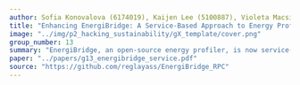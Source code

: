 ```yaml
---
author: Sofia Konovalova (6174019), Kaijen Lee (5100887), Violeta Macsim (5498031), Jakub Patałuch (5514274)
title: "Enhancing EnergiBridge: A Service-Based Approach to Energy Profiling"
image: "../img/p2_hacking_sustainability/gX_template/cover.png"
group_number: 13
summary: "EnergiBridge, an open-source energy profiler, is now service-based for better integration. Implemented in Rust and C++, it enables function-level monitoring via JSON-RPC.  They enable function-level monitoring with minimal overhead, ensuring accurate energy measurement."
paper: "../papers/g13_energibridge_service.pdf"
source: "https://github.com/reglayass/EnergiBridge_RPC"
---
```

